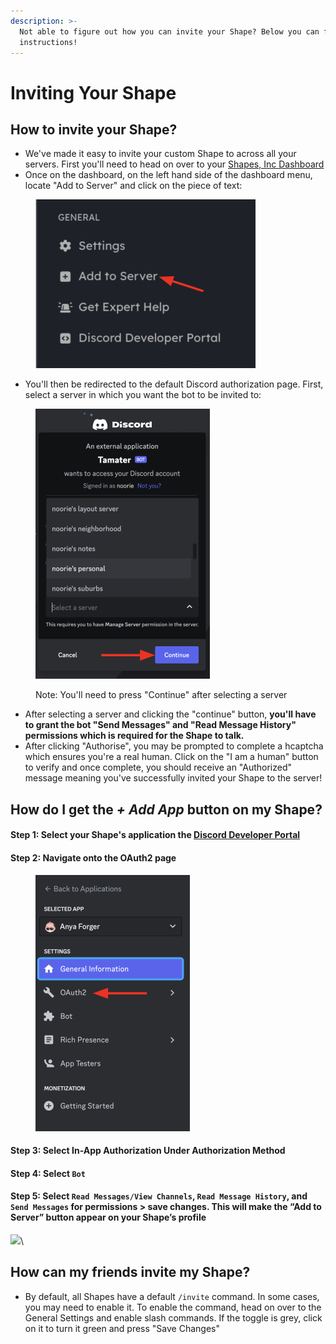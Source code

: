 ```yaml
---
description: >-
  Not able to figure out how you can invite your Shape? Below you can find the
  instructions!
---
```


# Inviting Your Shape

## How to invite your Shape?

* We've made it easy to invite your custom Shape to across all your servers. First you'll need to head on over to your [Shapes, Inc Dashboard](https://shapes.inc)
* Once on the dashboard, on the left hand side of the dashboard menu, locate "Add to Server" and click on the piece of text: &#x20;

<figure><img src="../.gitbook/assets/Screenshot 2023-12-01 at 12.01.39 PM.png" alt="" width="352"><figcaption></figcaption></figure>

* You'll then be redirected to the default Discord authorization page. First, select a server in which you want the bot to be invited to: &#x20;

<figure><img src="../.gitbook/assets/Screenshot 2023-12-01 at 12.06.59 PM.png" alt="" width="279"><figcaption><p>Note: You'll need to press "Continue" after selecting a server</p></figcaption></figure>

* After selecting a server and clicking the "continue" button, **you'll have to grant the bot "Send Messages" and "Read Message History" permissions which is required for the Shape to talk.**&#x20;
* After clicking "Authorise", you may be prompted to complete a hcaptcha which ensures you're a real human. Click on the "I am a human" button to verify and once complete, you should receive an "Authorized" message meaning you've successfully invited your Shape to the server! &#x20;

## How do I get the _+ Add App_ button on my Shape?

#### Step 1: Select your Shape's application the [Discord Developer Portal](https://discord.com/developers)&#x20;

#### Step 2: Navigate onto the OAuth2 page

<figure><img src="../.gitbook/assets/Screenshot 2023-12-01 at 12.55.03 PM.png" alt="" width="247"><figcaption></figcaption></figure>

#### Step 3: Select In-App Authorization Under Authorization Method

#### Step 4: Select `Bot`

#### Step 5: Select **`Read Messages`**`/`**`View Channels`**, **`Read Message History`**, and **`Send Messages`** for permissions > save changes. This will make the “Add to Server” button appear on your Shape’s profile

![](<../.gitbook/assets/step\_4 (1) (1).gif>)\


## How can my friends invite my Shape?

* By default, all Shapes have a default `/invite` command. In some cases, you may need to enable it. To enable the command, head on over to the General Settings and enable slash commands. If the toggle is grey, click on it to turn it green and press "Save Changes"&#x20;
